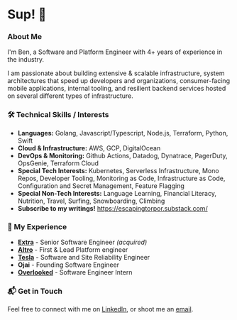 # Sup! 🤙

### About Me

I'm Ben, a Software and Platform Engineer with 4+ years of experience in the industry. 

I am passionate about building extensive & scalable infrastructure, system architectures that speed up developers and organizations, 
consumer-facing mobile applications, internal tooling, and resilient backend services hosted on several different types of infrastructure.

### 🛠️ Technical Skills / Interests

- **Languages:** Golang, Javascript/Typescript, Node.js, Terraform, Python, Swift
- **Cloud & Infrastructure:** AWS, GCP, DigitalOcean
- **DevOps & Monitoring:** Github Actions, Datadog, Dynatrace, PagerDuty, OpsGenie, Terraform Cloud
- **Special Tech Interests:** Kubernetes, Serverless Infrastructure, Mono Repos, Developer Tooling, Monitoring as Code, Infrastructure as Code, Configuration and Secret Management, Feature Flagging
- **Special Non-Tech Interests:** Language Learning, Financial Literacy, Nutrition, Travel, Surfing, Snowboarding, Climbing
- **Subscribe to my writings!** https://escapingtorpor.substack.com/

### 📜 My Experience
- **[Extra](https://www.extra.app/)** - Senior Software Engineer *(acquired)*
- **[Altro](https://www.altro.io/)** - First & Lead Platform engineer
- **[Tesla](https://www.tesla.com/)** - Software and Site Reliability Engineer
- **Ojai** - Founding Software Engineer
- **[Overlooked](https://overlooked.com)** - Software Engineer Intern

### 📬 Get in Touch
Feel free to connect with me on [LinkedIn](https://www.linkedin.com/in/benmorehouse/), or shoot me an [email](mailto:morehouseb18@gmail.com).
